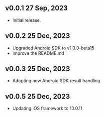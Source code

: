 ## v0.0.1 27 Sep, 2023

* Initial release.

## v0.0.2 25 Dec, 2023
* Upgraded Android SDK to v1.0.0-beta15
* Improve the README.md

## v0.0.3 25 Dec, 2023
* Adopting new Android SDK result handling


## v0.0.5 25 Dec, 2023
* Updating iOS framework to 10.0.11